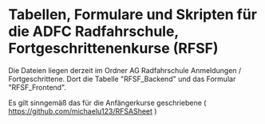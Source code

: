 # Tabellen, Formulare und Skripten für die ADFC Radfahrschule, Fortgeschrittenenkurse (RFSF)

Die Dateien liegen derzeit im Ordner AG Radfahrschule Anmeldungen / Fortgeschrittene. Dort die Tabelle "RFSF_Backend" und das Formular "RFSF_Frontend".

Es gilt sinngemäß das für die Anfängerkurse geschriebene ( https://github.com/michaelu123/RFSASheet )
